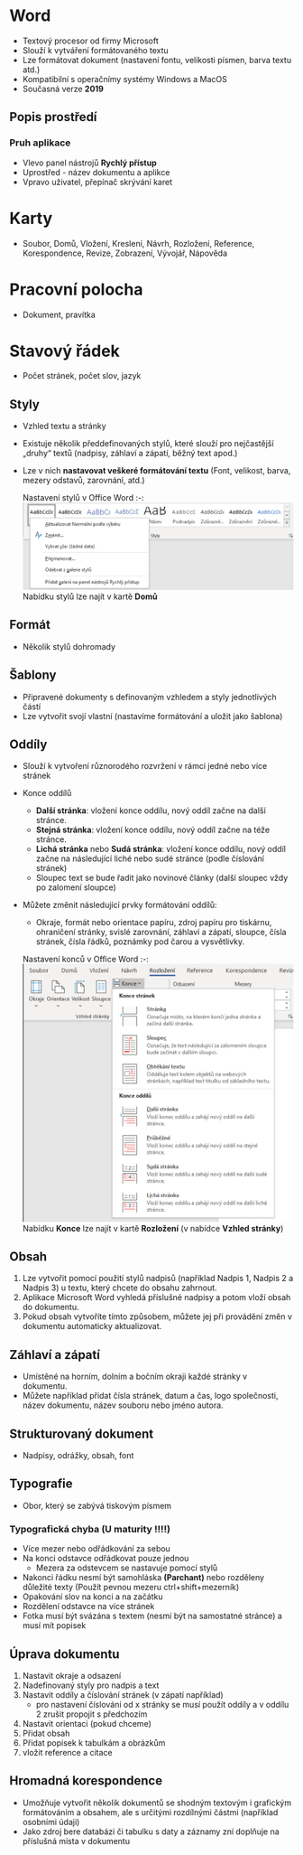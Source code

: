 # Word
* Textový procesor od firmy Microsoft 
* Slouží k vytváření formátovaného textu
* Lze formátovat dokument (nastavení fontu, velikosti písmen, barva textu atd.)
* Kompatibilní s operačnímy systémy Windows a MacOS
* Současná verze **2019**

## Popis prostředí
### Pruh aplikace
- Vlevo panel nástrojů **Rychlý přístup**
- Uprostřed - název dokumentu a aplikce 
- Vpravo uživatel, přepínač skrývání karet
# Karty
- Soubor, Domů, Vložení, Kreslení, Návrh, Rozložení, Reference, Korespondence, Revize, Zobrazení, Vývojář, Nápověda
# Pracovní polocha
- Dokument, pravítka
# Stavový řádek
- Počet stránek, počet slov, jazyk

## Styly
* Vzhled textu a stránky
* Existuje několik předdefinovaných stylů, které slouží pro nejčastější „druhy“ textů (nadpisy, záhlaví a zápatí, běžný text apod.)
* Lze v nich **nastavovat veškeré formátování textu** (Font, velikost, barva, mezery odstavů, zarovnání, atd.)

  Nastavení stylů v Office Word
  :-:
  <img src="images/word-styly.png" alt="Absolutní odkazování"></img>
  Nabídku stylů lze najít v kartě **Domů**
  
## Formát
- Několik stylů dohromady

## Šablony
* Připravené dokumenty s definovaným vzhledem a styly jednotlivých částí
* Lze vytvořit svojí vlastní (nastavíme formátování a uložit jako šablona)

## Oddíly
* Slouží k vytvoření různorodého rozvržení v rámci jedné nebo více stránek
* Konce oddílů
   * **Další stránka**: vložení konce oddílu, nový oddíl začne na další stránce.
   * **Stejná stránka**: vložení konce oddílu, nový oddíl začne na téže stránce.
   * **Lichá stránka** nebo **Sudá stránka**: vložení konce oddílu, nový oddíl začne na následující liché nebo sudé stránce (podle číslování stránek)
   * Sloupec text se bude řadit jako novinové články (další sloupec vždy po zalomení sloupce)
* Můžete změnit následující prvky formátování oddílů:
   * Okraje, formát nebo orientace papíru, zdroj papíru pro tiskárnu, ohraničení stránky, svislé zarovnání, záhlaví a zápatí, sloupce, čísla stránek, čísla řádků, poznámky pod čarou a vysvětlivky.  
  
  Nastavení konců v Office Word
  :-:
  <img src="images/word-konce-stranek-a-oddilu.png" alt="Absolutní odkazování"></img>
  Nabídku **Konce** lze najít v kartě **Rozložení** (v nabídce **Vzhled stránky**)

## Obsah
1. Lze vytvořit pomocí použití stylů nadpisů (například Nadpis 1, Nadpis 2 a Nadpis 3) u textu, který chcete do obsahu zahrnout.
1. Aplikace Microsoft Word vyhledá příslušné nadpisy a potom vloží obsah do dokumentu. 
1. Pokud obsah vytvoříte tímto způsobem, můžete jej při provádění změn v dokumentu automaticky aktualizovat.

## Záhlaví a zápatí
* Umístěné na horním, dolním a bočním okraji každé stránky v dokumentu.
* Můžete například přidat čísla stránek, datum a čas, logo společnosti, název dokumentu, název souboru nebo jméno autora.

## Strukturovaný dokument
* Nadpisy, odrážky, obsah, font

## Typografie
* Obor, který se zabývá tiskovým písmem

### Typografická chyba (U maturity !!!!)
* Více mezer nebo odřádkování za sebou
* Na konci odstavce odřádkovat pouze jednou
  * Mezera za odstevcem se nastavuje pomocí stylů
* Nakonci řádku nesmí být samohláska **(Parchant)** nebo rozděleny důležité texty (Použít pevnou mezeru ctrl+shift+mezerník)
* Opakování slov na konci a na začátku
* Rozdělení odstavce na více stránek
* Fotka musí být svázána s textem (nesmí být na samostatné stránce) a musí mít popisek

## Úprava dokumentu

1. Nastavit okraje a odsazení
1. Nadefinovaný styly pro nadpis a text
1. Nastavit oddíly a číslování stránek (v zápatí například)
   - pro nastavení číslování od x stránky se musí použít oddíly a v oddílu 2 zrušit propojit s předchozím
1. Nastavit orientaci (pokud chceme)
1. Přidat obsah
1. Přidat popisek k tabulkám a obrázkům
1. vložit reference a citace

## Hromadná korespondence
* Umožňuje vytvořit několik dokumentů se shodným textovým i grafickým formátováním a obsahem, ale s určitými rozdílnými částmi (například osobními údaji)
* Jako zdroj bere databázi či tabulku s daty a záznamy zní doplňuje na příslušná místa v dokumentu
